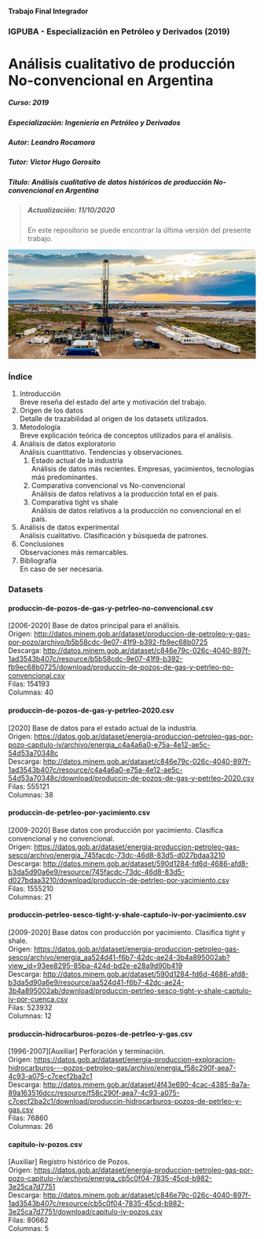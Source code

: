#### Trabajo Final Integrador
### IGPUBA - Especialización en Petróleo y Derivados (2019)
# Análisis cualitativo de producción No-convencional en Argentina

##### Curso: 2019
##### Especialización: Ingeniería en Petróleo y Derivados
##### Autor: Leandro Rocamora
##### Tutor: Victor Hugo Gorosito
##### Título: Análisis cualitativo de datos históricos de producción No-convencional en Argentina
  
> ##### Actualización: 11/10/2020
> En este repositorio se puede encontrar la última versión del presente trabajo.

![Vaca Muerta, Argentina](images/vaca-muerta-neuquen.jpg)

### Índice

1. Introducción  
	Breve reseña del estado del arte y motivación del trabajo.
2. Origen de los datos  
	Detalle de trazabilidad al origen de los datasets utilizados.
3. Metodología  
	Breve explicación teórica de conceptos utilizados para el análisis.
4. Análisis de datos exploratorio  
	Análisis cuantitativo. Tendencias y observaciones.
	1. Estado actual de la industria  
		Análisis de datos más recientes. Empresas, yacimientos, tecnologías más predominantes.
	2. Comparativa convencional vs No-convencional  
		Análisis de datos relativos a la producción total en el país. 
	3. Comparativa tight vs shale  
		Análisis de datos relativos a la producción no convencional en el país.
5. Análisis de datos experimental  
	Análisis cualitativo. Clasificación y búsqueda de patrones.
6. Conclusiones  
	Observaciones más remarcables.
7. Bibliografía  
	En caso de ser necesaria.

### Datasets

#### produccin-de-pozos-de-gas-y-petrleo-no-convencional.csv
[2006-2020] Base de datos principal para el análisis.  
Origen: http://datos.minem.gob.ar/dataset/produccion-de-petroleo-y-gas-por-pozo/archivo/b5b58cdc-9e07-41f9-b392-fb9ec68b0725  
Descarga: http://datos.minem.gob.ar/dataset/c846e79c-026c-4040-897f-1ad3543b407c/resource/b5b58cdc-9e07-41f9-b392-fb9ec68b0725/download/produccin-de-pozos-de-gas-y-petrleo-no-convencional.csv  
Filas: 154193  
Columnas: 40  

#### produccin-de-pozos-de-gas-y-petrleo-2020.csv
[2020] Base de datos para el estado actual de la industria.  
Origen: https://datos.gob.ar/dataset/energia-produccion-petroleo-gas-por-pozo-capitulo-iv/archivo/energia_c4a4a6a0-e75a-4e12-ae5c-54d53a70348c  
Descarga: http://datos.minem.gob.ar/dataset/c846e79c-026c-4040-897f-1ad3543b407c/resource/c4a4a6a0-e75a-4e12-ae5c-54d53a70348c/download/produccin-de-pozos-de-gas-y-petrleo-2020.csv  
Filas: 555121  
Columnas: 38  

#### produccin-de-petrleo-por-yacimiento.csv
[2009-2020] Base datos con producción por yacimiento. Clasifica convencional y no convencional.  
Origen: https://datos.gob.ar/dataset/energia-produccion-petroleo-gas-sesco/archivo/energia_745facdc-73dc-46d8-83d5-d027bdaa3210  
Descarga: http://datos.minem.gob.ar/dataset/590d1284-fd6d-4686-afd8-b3da5d90a6e9/resource/745facdc-73dc-46d8-83d5-d027bdaa3210/download/produccin-de-petrleo-por-yacimiento.csv  
Filas: 1555210  
Columnas: 21  

#### produccin-petrleo-sesco-tight-y-shale-captulo-iv-por-yacimiento.csv
[2009-2020] Base datos con producción por yacimiento. Clasifica tight y shale.  
Origen: https://datos.gob.ar/dataset/energia-produccion-petroleo-gas-sesco/archivo/energia_aa524d41-f6b7-42dc-ae24-3b4a895002ab?view_id=93ee8295-85ba-424d-bd2e-e28a9d90b419  
Descarga: http://datos.minem.gob.ar/dataset/590d1284-fd6d-4686-afd8-b3da5d90a6e9/resource/aa524d41-f6b7-42dc-ae24-3b4a895002ab/download/produccin-petrleo-sesco-tight-y-shale-captulo-iv-por-cuenca.csv  
Filas: 523932  
Columnas: 12  

#### produccin-hidrocarburos-pozos-de-petrleo-y-gas.csv
[1996-2007][Auxiliar] Perforación y terminación.  
Origen: https://datos.gob.ar/dataset/energia-produccion-exploracion-hidrocarburos---pozos-petroleo-gas/archivo/energia_f58c290f-aea7-4c93-a075-c7cecf2ba2c1  
Descarga: http://datos.minem.gob.ar/dataset/4f43e690-4cac-4385-8a7a-89a163516dcc/resource/f58c290f-aea7-4c93-a075-c7cecf2ba2c1/download/produccin-hidrocarburos-pozos-de-petrleo-y-gas.csv  
Filas: 76860  
Columnas: 26  

#### capitulo-iv-pozos.csv
[Auxiliar] Registro histórico de Pozos.  
Origen: https://datos.gob.ar/dataset/energia-produccion-petroleo-gas-por-pozo-capitulo-iv/archivo/energia_cb5c0f04-7835-45cd-b982-3e25ca7d7751  
Descarga: http://datos.minem.gob.ar/dataset/c846e79c-026c-4040-897f-1ad3543b407c/resource/cb5c0f04-7835-45cd-b982-3e25ca7d7751/download/capitulo-iv-pozos.csv  
Filas: 80662  
Columnas: 5  
